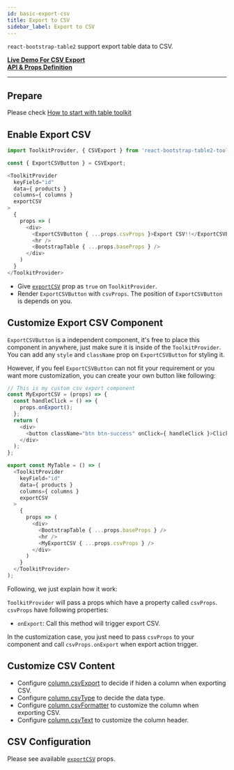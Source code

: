 ```yaml
---
id: basic-export-csv
title: Export to CSV
sidebar_label: Export to CSV
---
```


`react-bootstrap-table2` support export table data to CSV.

**[Live Demo For CSV Export](../storybook/index.html?selectedKind=Export%20CSV)**   
**[API & Props Definition](./export-csv-props.html)**   

-----

## Prepare

Please check [How to start with table toolkit](./toolkits-getting-started.html)


## Enable Export CSV

```js
import ToolkitProvider, { CSVExport } from 'react-bootstrap-table2-toolkit';

const { ExportCSVButton } = CSVExport;

<ToolkitProvider
  keyField="id"
  data={ products }
  columns={ columns }
  exportCSV
>
  {
    props => (
      <div>
        <ExportCSVButton { ...props.csvProps }>Export CSV!!</ExportCSVButton>
        <hr />
        <BootstrapTable { ...props.baseProps } />
      </div>
    )
  }
</ToolkitProvider>
```

* Give [`exportCSV`](./export-csv-props.html) prop as `true` on `ToolkitProvider`.
* Render `ExportCSVButton` with `csvProps`. The position of `ExportCSVButton` is depends on you.


## Customize Export CSV Component

`ExportCSVButton` is a independent component, it's free to place this component in anywhere, just make sure it is inside of the `ToolkitProvider`.   
You can add any `style` and `className` prop on `ExportCSVButton` for styling it.   

However, if you feel `ExportCSVButton` can not fit your requirement or you want more customization, you can create your own button like following:

```js
// This is my custom csv export component
const MyExportCSV = (props) => {
  const handleClick = () => {
    props.onExport();
  };
  return (
    <div>
      <button className="btn btn-success" onClick={ handleClick }>Click me to export CSV</button>
    </div>
  );
};

export const MyTable = () => (
  <ToolkitProvider
    keyField="id"
    data={ products }
    columns={ columns }
    exportCSV
  >
    {
      props => (
        <div>
          <BootstrapTable { ...props.baseProps } />
          <hr />
          <MyExportCSV { ...props.csvProps } />
        </div>
      )
    }
  </ToolkitProvider>
);

```

Following, we just explain how it work:   

`ToolkitProvider` will pass a props which have a property called `csvProps`. `csvProps` have following properties: 

* `onExport`: Call this method will trigger export CSV.


In the customization case, you just need to pass `csvProps` to your component and call `csvProps.onExport` when export action trigger.

## Customize CSV Content

* Configure [column.csvExport](./column-props.html#columncsvExport-bool) to decide if hiden a column when exporting CSV.
* Configure [column.csvType](./column-props.html#columncsvType-object) to decide the data type.
* Configure [column.csvFormatter](./column-props.html#columncsvFormatter-function) to customize the column when exporting CSV.
* Configure [column.csvText](./column-props.html#columncsvText-string) to customize the column header.


## CSV Configuration

Please see available [`exportCSV`](./export-csv-props.html) props.


